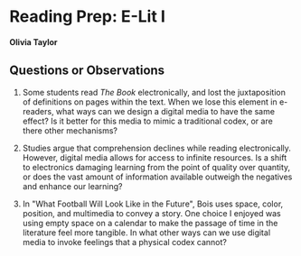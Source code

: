 # Reading Prep: E-Lit I

#### Olivia Taylor

## Questions or Observations

1.  Some students read *The Book* electronically, and lost the juxtaposition of definitions on pages within the text. When we lose this element in e-readers, what ways can we design a digital media to have the same effect? Is it better for this media to mimic a traditional codex, or are there other mechanisms?

2. Studies argue that comprehension declines while reading electronically. However, digital media allows for access to infinite resources. Is a shift to electronics damaging learning from the point of quality over quantity, or does the vast amount of information available outweigh the negatives and enhance our learning?

3. In "What Football Will Look Like in the Future", Bois uses space, color, position, and multimedia to convey a story. One choice I enjoyed was using empty space on a calendar to make the passage of time in the literature feel more tangible. In what other ways can we use digital media to invoke feelings that a physical codex cannot? 
